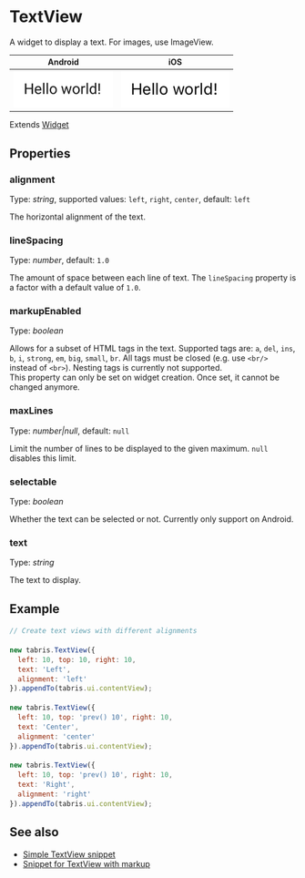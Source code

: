 ---
---
# TextView

A widget to display a text. For images, use ImageView.

Android | iOS
--- | ---
![TextView on Android](img/android/TextView.png) | ![TextView on iOS](img/ios/TextView.png)

Extends [Widget](Widget.md)

## Properties

### alignment

Type: *string*, supported values: `left`, `right`, `center`, default: `left`

The horizontal alignment of the text.

### lineSpacing

Type: *number*, default: `1.0`

The amount of space between each line of text. The `lineSpacing` property is a factor with a default value of `1.0`.

### markupEnabled

Type: *boolean*

Allows for a subset of HTML tags in the text. Supported tags are: `a`, `del`, `ins`, `b`, `i`, `strong`, `em`, `big`, `small`, `br`. All tags must be closed (e.g. use `<br/>` instead of `<br>`). Nesting tags is currently not supported.<br/>This property can only be set on widget creation. Once set, it cannot be changed anymore.

### maxLines

Type: *number|null*, default: `null`

Limit the number of lines to be displayed to the given maximum. `null` disables this limit.

### selectable

Type: *boolean*

Whether the text can be selected or not. Currently only support on Android.

### text

Type: *string*

The text to display.


## Example

```js
// Create text views with different alignments

new tabris.TextView({
  left: 10, top: 10, right: 10,
  text: 'Left',
  alignment: 'left'
}).appendTo(tabris.ui.contentView);

new tabris.TextView({
  left: 10, top: 'prev() 10', right: 10,
  text: 'Center',
  alignment: 'center'
}).appendTo(tabris.ui.contentView);

new tabris.TextView({
  left: 10, top: 'prev() 10', right: 10,
  text: 'Right',
  alignment: 'right'
}).appendTo(tabris.ui.contentView);
```
## See also

- [Simple TextView snippet](https://github.com/eclipsesource/tabris-js/tree/v2.0.0-beta2/snippets/textview.js)
- [Snippet for TextView with markup](https://github.com/eclipsesource/tabris-js/tree/v2.0.0-beta2/snippets/textview-markup.js)
